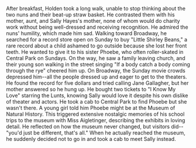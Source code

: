 After breakfast, Holden took a long walk, unable to stop thinking about the two nuns and their beat-up straw basket. He contrasted them with his mother, aunt, and Sally Hayes's mother, none of whom would do charity work without being well-dressed and receiving recognition. He admired the nuns' humility, which made him sad. Walking toward Broadway, he searched for a record store open on Sunday to buy "Little Shirley Beans," a rare record about a child ashamed to go outside because she lost her front teeth. He wanted to give it to his sister Phoebe, who often roller-skated in Central Park on Sundays. On the way, he saw a family leaving church, and their young son walking in the street singing "If a body catch a body coming through the rye" cheered him up. On Broadway, the Sunday movie crowds depressed him--all the people dressed up and eager to get to the theaters. He found the record for five dollars and tried calling Jane Gallagher, but her mother answered so he hung up. He bought two tickets to "I Know My Love" starring the Lunts, knowing Sally would love it despite his own dislike of theater and actors. He took a cab to Central Park to find Phoebe but she wasn't there. A young girl told him Phoebe might be at the Museum of Natural History. This triggered extensive nostalgic memories of his school trips to the museum with Miss Aigletinger, describing the exhibits in loving detail. He reflected on how the museum never changed, but visitors did--"you'd just be different, that's all." When he actually reached the museum, he suddenly decided not to go in and took a cab to meet Sally instead.
